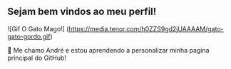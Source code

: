 ## Sejam bem vindos ao meu perfil!

![Gif O Gato Mago!] (https://media.tenor.com/h0ZZS9gd2jUAAAAM/gato-gato-gordo.gif)

:wolf: Me chamo André e estou aprendendo a personalizar minha pagina principal do GitHub!



<!--
**anata90/anata90** is a ✨ _special_ ✨ repository because its `README.md` (this file) appears on your GitHub profile.

Here are some ideas to get you started:

- 🔭 I’m currently working on ...
- 🌱 I’m currently learning ...
- 👯 I’m looking to collaborate on ...
- 🤔 I’m looking for help with ...
- 💬 Ask me about ...
- 📫 How to reach me: ...
- 😄 Pronouns: ...
- ⚡ Fun fact: ...
-->
